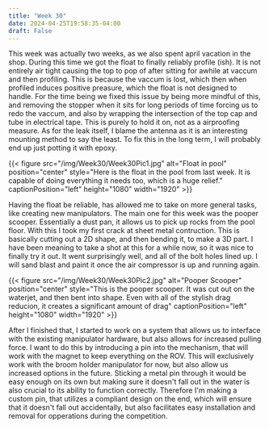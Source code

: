 ```yaml
---
title: "Week 30"
date: 2024-04-25T19:58:35-04:00
draft: False
---
```


This week was actually two weeks, as we also spent april vacation in the shop. During this time we got the float to finally reliably profile (ish). It is not entirely air tight causing the top to pop of after sitting for awhile at vaccum and then profiling. This is because the vaccum is lost, which then when profiled induces positive preasure, which the float is not designed to handle. For the time being we fixed this issue by being more mindful of this, and removing the stopper when it sits for long periods of time forcing us to redo the vaccum, and also by wrapping the intersection of the top cap and tube in electrical tape. This is purely to hold it on, not as a airproofing measure. As for the leak itself, I blame the antenna as it is an interesting mounting method to say the least. To fix this in the long term, I will probably end up just potting it with epoxy. 

{{< figure src="/img/Week30/Week30Pic1.jpg" alt="Float in pool" position="center" style="Here is the float in the pool from last week. It is capable of doing everything it needs too, which is a huge relief." captionPosition="left" height="1080" width="1920" >}}


Having the float be reliable, has allowed me to take on more general tasks, like creating new manipulators. The main one for this week was the pooper scooper. Essentially a dust pan, it allows us to pick up rocks from the pool floor. With this I took my first crack at sheet metal contruction. This is basically cutting out a 2D shape, and then bending it, to make a 3D part. I have been meaning to take a shot at this for a while now, so it was nice to finally try it out. It went surprisingly well, and all of the bolt holes lined up. I will sand blast and paint it once the air compressor is up and running again. 

{{< figure src="/img/Week30/Week30Pic2.jpg" alt="Pooper Scooper" position="center" style="This is the pooper scooper. It was cut out on the waterjet, and then bent into shape. Even with all of the stylish drag reducion, it creates a significant amount of drag" captionPosition="left" height="1080" width="1920" >}}

After I finished that, I started to work on a system that allows us to interface with the existing manipulator hardware, but also allows for increased pulling force. I want to do this by introducing a pin into the mechanism, that will work with the magnet to keep everything on the ROV. This will exclusively work with the broom holder manipulator for now, but also allow us increased options in the future. Sticking a metal pin through it would be easy enough on its own but making sure it doesn't fall out in the water is also crucial to its ability to function correctly. Therefore I'm making a custom pin, that utilizes a compliant design on the end, which will ensure that it doesn't fall out accidentally, but also facilitates easy installation and removal for opperations during the competition. 